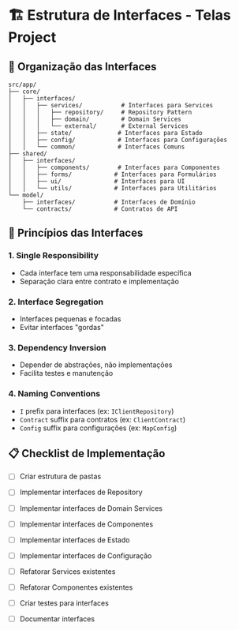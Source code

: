 # 🏗️ Estrutura de Interfaces - Telas Project

## 📁 Organização das Interfaces

```
src/app/
├── core/
│   ├── interfaces/
│   │   ├── services/           # Interfaces para Services
│   │   │   ├── repository/     # Repository Pattern
│   │   │   ├── domain/         # Domain Services
│   │   │   └── external/       # External Services
│   │   ├── state/             # Interfaces para Estado
│   │   ├── config/            # Interfaces para Configurações
│   │   └── common/            # Interfaces Comuns
├── shared/
│   ├── interfaces/
│   │   ├── components/        # Interfaces para Componentes
│   │   ├── forms/            # Interfaces para Formulários
│   │   ├── ui/               # Interfaces para UI
│   │   └── utils/            # Interfaces para Utilitários
└── model/
    ├── interfaces/           # Interfaces de Domínio
    └── contracts/            # Contratos de API
```

## 🎯 Princípios das Interfaces

### **1. Single Responsibility**
- Cada interface tem uma responsabilidade específica
- Separação clara entre contrato e implementação

### **2. Interface Segregation**
- Interfaces pequenas e focadas
- Evitar interfaces "gordas"

### **3. Dependency Inversion**
- Depender de abstrações, não implementações
- Facilita testes e manutenção

### **4. Naming Conventions**
- `I` prefix para interfaces (ex: `IClientRepository`)
- `Contract` suffix para contratos (ex: `ClientContract`)
- `Config` suffix para configurações (ex: `MapConfig`)

## 📋 Checklist de Implementação

- [ ] Criar estrutura de pastas
- [ ] Implementar interfaces de Repository
- [ ] Implementar interfaces de Domain Services
- [ ] Implementar interfaces de Componentes
- [ ] Implementar interfaces de Estado
- [ ] Implementar interfaces de Configuração
- [ ] Refatorar Services existentes
- [ ] Refatorar Componentes existentes
- [ ] Criar testes para interfaces
- [ ] Documentar interfaces


